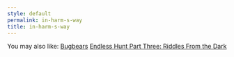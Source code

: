 ```yaml
---
style: default
permalink: in-harm-s-way
title: in-harm-s-way
---
```

You may also like:
[Bugbears](http://scp-wiki.net/bugbears)
[Endless Hunt Part Three: Riddles From the Dark](http://scp-wiki.net/ofanendlesshunt-partthree-riddlesfromthedark)
